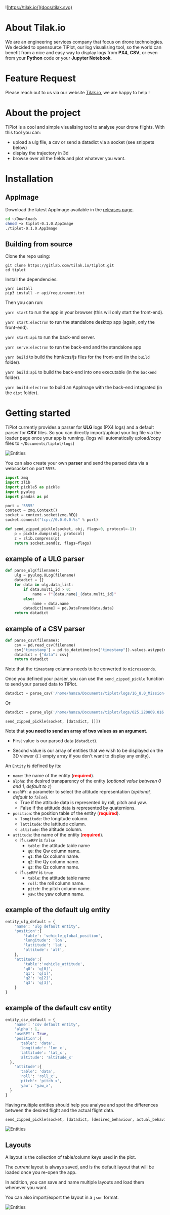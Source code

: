 
![https://tilak.io/](docs/tilak.svg)

# About Tilak.io

We are an engineering services company that focus on drone technologies. 
We decided to opensource TiPlot, our log visualising tool, so the world can benefit from a nice and easy way to display logs from **PX4**, **CSV**, or even from your **Python** code or your **Jupyter Notebook**.

# Feature Request

Please reach out to us via our website [Tilak.io](https://tilak.io/), we are happy to help !

# About the project

TiPlot is a cool and simple visualising tool to analyse your drone flights. 
With this tool you can: 
- upload a ulg file, a csv or send a datadict via a socket (see snippets below)
- display the trajectory in 3d
- browse over all the fields and plot whatever you want. 

# Installation

## AppImage

Download the latest AppImage available in the [releases page](https://github.com/tilak-io/tiplot/releases).

```bash
cd ~/Downloads
chmod +x tiplot-0.1.0.AppImage
./tiplot-0.1.0.AppImage
```

## Building from source 

Clone the repo using:

```
git clone https://gitlab.com/tilak.io/tiplot.git
cd tiplot
```

Install the dependencies:

```
yarn install
pip3 install -r api/requirement.txt
```

Then you can run:

`yarn start` to run the app in your browser (this will only start the front-end).

`yarn start:electron` to run the standalone desktop app (again, only the front-end).

`yarn start:api` to run the back-end server.

`yarn serve:electron` to run the back-end and the standalone app

`yarn build` to build the html/css/js files for the front-end (in the `build` folder).

`yarn build:api` to build the back-end into one executable (in the `backend` folder).

`yarn build:electron` to build an AppImage with the back-end intagrated (in the `dist` folder).

# Getting started

TiPlot currently provides a parser for **ULG** logs (PX4 logs) and a default parser for **CSV** files. So you can directly import/upload your log file via the loader page once your app is running. (logs will automatically upload/copy files to `~/Documents/tiplot/logs`)

![Entities](docs/demo.gif)

You can also create your own **parser** and send the parsed data via a websocket on port `5555`.

```python
import zmq
import zlib
import pickle5 as pickle
import pyulog
import pandas as pd

port = '5555'
context = zmq.Context()
socket = context.socket(zmq.REQ)
socket.connect("tcp://0.0.0.0:%s" % port)

def send_zipped_pickle(socket, obj, flags=0, protocol=-1):
    p = pickle.dumps(obj, protocol)
    z = zlib.compress(p)
    return socket.send(z, flags=flags)
```

## example of a ULG parser

```python
def parse_ulg(filename):
    ulg = pyulog.ULog(filename)
    datadict = {}
    for data in ulg.data_list:
        if data.multi_id > 0:
            name = f"{data.name}_{data.multi_id}"
        else:
            name = data.name
        datadict[name] = pd.DataFrame(data.data)
    return datadict
```

## example of a CSV parser
```python
def parse_csv(filename):
    csv = pd.read_csv(filename)
    csv['timestamp'] = pd.to_datetime(csv["timestamp"]).values.astype(np.int64) / 1e4
    datadict = {"data": csv} 
    return datadict
```

Note that the `timestamp` columns needs to be converted to `microseconds`.

Once you defined your parser, you can use the `send_zipped_pickle` function to send your parsed data to TiPlot.

```python
datadict = parse_csv('/home/hamza/Documents/tiplot/logs/16_8.0_Mission-2022-08-23_09-43-20_corrected.csv')
```

Or

```python
datadict = parse_ulg('/home/hamza/Documents/tiplot/logs/025.220809.016.ulg')
```

```
send_zipped_pickle(socket, [datadict, []])
```

Note that **you need to send an array of two values as an argument**.

- First value is our parsed data (`datadict`).

- Second value is our array of entities that we wish to be displayed on the 3D viewer (`[]` empty array if you don't want to display any entity). 

An `Entity` is defined by its:
- `name`: the name of the entity (**<span style="color:red">required</span>**).
- `alpha`: the desired transparency of the entity (*optional value between 0 and 1, default to `1`*)
- `useRPY`: a parameter to select the attitude representation  (*optional, default to `false`*).
  - True if the attitude data is represented by roll, pitch and yaw.
  - False if the attitude data is represented by quaternions.
- `position`: the position table of the entity (**<span style="color:red">required</span>**).
    - `longitude`: the longitude column.
    - `lattitude`: the lattitude column.
    - `altitude`: the altitude column.
- `attitude`: the name of the entity (**<span style="color:red">required</span>**).
  - if `useRPY` is `false`
      - `table`: the attitude table name
      - `q0`: the Qw column name.
      - `q1`: the Qx column name.
      - `q2`: the Qy column name.
      - `q3`: the Qz column name. 
  - if `useRPY` is `true`
      - `table`: the attitude table name
      - `roll`: the roll column name.
      - `pitch`: the pitch column name.
      - `yaw`: the yaw column name.

## example of the default ulg entity
```python
entity_ulg_default = {
    'name': 'ulg default entity',
    'position':{
        'table': 'vehicle_global_position',
        'longitude': 'lon',
        'lattitude': 'lat',
        'altitude': 'alt',
    },
    'attitude':{
        'table':'vehicle_attitude',
        'q0': 'q[0]',
        'q1': 'q[1]',
        'q2': 'q[2]',
        'q3': 'q[3]',
    }
}
```
## example of the default csv entity
```python
entity_csv_default = {
    'name': 'csv default entity',
    'alpha': 1,
    'useRPY': True,
    'position':{
      'table': 'data',
      'longitude': 'lon_x',
      'lattitude': 'lat_x',
      'altitude': 'altitude_x'
  },
    'attitude':{
      'table': 'data',
      'roll': 'roll_x',
      'pitch': 'pitch_x',
      'yaw': 'yaw_x',
  }
}

```
Having multiple entities should help you analyse and spot the differences between the desired flight and the actual flight data.

```python
send_zipped_pickle(socket, [datadict, [desired_behaviour, actual_behaviour]])
```
![Entities](docs/entities.gif)

## Layouts

A layout is the collection of table/column keys used in the plot.

The *current* layout is always saved, and is the default layout that will be loaded once you re-open the app.

In addition, you can save and name multiple layouts and load them whenever you want.

You can also import/export the layout in a `json` format.

![Entities](docs/layouts.gif)
